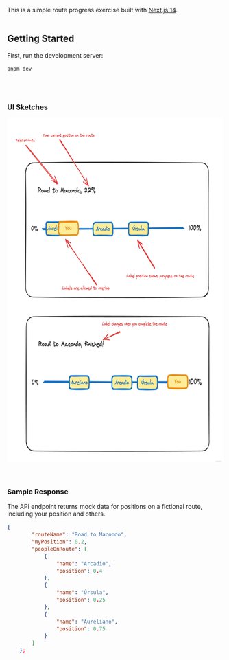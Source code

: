 This is a simple route progress exercise built with [Next.js 14](https://nextjs.org/).
<br />
<br />

## Getting Started

First, run the development server:

```bash
pnpm dev
```
<br />
<br />


### UI Sketches
<div style="text-align:center;">
<img src="./public/ui-sketches.png" alt="UI Sketch" height="800">
</div>
<br />
<br />

### Sample Response

The API endpoint returns mock data for positions on a fictional route, including your position and others.

```json
{
        "routeName": "Road to Macondo",
        "myPosition": 0.2,
        "peopleOnRoute": [
            {
                "name": "Arcadio",
                "position": 0.4
            },
            {
                "name": "Úrsula",
                "position": 0.25
            },
            {
                "name": "Aureliano",
                "position": 0.75
            }
        ]
    };
```
